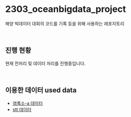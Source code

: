 # 2303_oceanbigdata_project
해양 빅데이터 대회의 코드를 기록 등을 위해 사용하는 레포지토리

<br/>

## 진행 현황

현재 전처리 및 데이터 처리를 진행중입니다.


<br/>


## 이용한 데이터 used data
- [염록소-a 데이터](https://oceandata.sci.gsfc.nasa.gov/l3/order/)
- [stt 데이터](https://psl.noaa.gov/data/gridded/data.noaa.oisst.v2.highres.html)